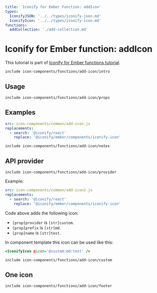```yaml
title: 'Iconify for Ember Function: addIcon'
types:
  IconifyJSON: '../../types/iconify-json.md'
  IconifyIcon: '../../types/iconify-icon.md'
functions:
  addCollection: './add-collection.md'
```

# Iconify for Ember function: addIcon

This tutorial is part of [Iconify for Ember functions tutorial](./index.md#functions).

`include icon-components/functions/add-icon/intro`

## Usage

`include icon-components/functions/add-icon/props`

## Examples

```yaml
src: icon-components/common/add-icon.js
replacements:
  - search: '@iconify/react'
    replace: '@iconify/ember/components/iconify-icon'
```

`include icon-components/functions/add-icon/notes`

## API provider

`include icon-components/functions/add-icon/provider`

Example:

```yaml
src: icon-components/common/add-icon2.js
replacements:
  - search: '@iconify/react'
    replace: '@iconify/ember/components/iconify-icon'
```

Code above adds the following icon:

- `[prop]provider` is `[str]custom`.
- `[prop]prefix` is `[str]md`.
- `[prop]name` is `[str]test`.

In component template this icon can be used like this:

```hbs
<IconifyIcon @icon='@custom:md:test' />
```

`include icon-components/functions/add-icon/custom`

## One icon

`include icon-components/functions/add-icon/footer`

